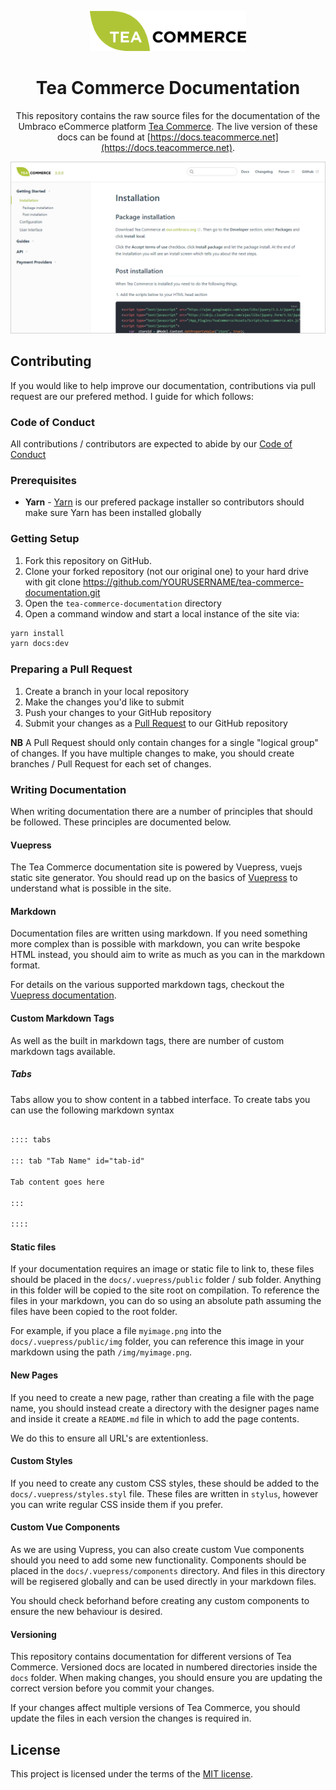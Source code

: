 <div align="center">

<a href="https://www.teacommerce.net" target="_blank"><img src="docs/.vuepress/public/logo.png" alt="Tea Commerce" width="250"/></a>

# Tea Commerce Documentation

This repository contains the raw source files for the documentation of the Umbraco eCommerce platform [Tea Commerce](https://www.teacommerce.net).
The live version of these docs can be found at [https://docs.teacommerce.net](https://docs.teacommerce.net).

</div>

<a href="https://docs.teacommerce.net" target="_blank">
    <img src="screenshot.png?v=2" alt="Screenshot" />
</a>

## Contributing

If you would like to help improve our documentation, contributions via pull request are our prefered method. I guide for which follows:

### Code of Conduct

All contributions / contributors are expected to abide by our [Code of Conduct](https://www.contributor-covenant.org/version/1/1/0/code-of-conduct.html)

### Prerequisites

* **Yarn** - [Yarn](https://yarnpkg.com/en/docs/install) is our prefered package installer so contributors should make sure Yarn has been installed globally

### Getting Setup

1. Fork this repository on GitHub.
2. Clone your forked repository (not our original one) to your hard drive with git clone https://github.com/YOURUSERNAME/tea-commerce-documentation.git
3. Open the `tea-commerce-documentation` directory
4. Open a command window and start a local instance of the site via:

````bash
yarn install
yarn docs:dev
````

### Preparing a Pull Request

1. Create a branch in your local repository
2. Make the changes you'd like to submit
3. Push your changes to your GitHub repository
4. Submit your changes as a [Pull Request](https://help.github.com/articles/creating-a-pull-request/) to our GitHub repository

**NB** A Pull Request should only contain changes for a single "logical group" of changes. If you have multiple changes to make, you should create branches / Pull Request for each set of changes.

### Writing Documentation

When writing documentation there are a number of principles that should be followed. These principles are documented below.

#### Vuepress

The Tea Commerce documentation site is powered by Vuepress, vuejs static site generator. You should read up on the basics of [Vuepress](https://v0.vuepress.vuejs.org/) to understand what is possible in the site.

#### Markdown

Documentation files are written using markdown. If you need something more complex than is possible with markdown, you can write bespoke HTML instead, you should aim to write as much as you can in the markdown format.

For details on the various supported markdown tags, checkout the [Vuepress documentation](https://vuepress.vuejs.org/guide/markdown.html).

#### Custom Markdown Tags

As well as the built in markdown tags, there are number of custom markdown tags available.

##### Tabs

Tabs allow you to show content in a tabbed interface. To create tabs you can use the following markdown syntax

````markdown

:::: tabs

::: tab "Tab Name" id="tab-id"

Tab content goes here

:::

::::

````

#### Static files

If your documentation requires an image or static file to link to, these files should be placed in the `docs/.vuepress/public` folder / sub folder. Anything in this folder will be copied to the site root on compilation. To reference the files in your markdown, you can do so using an absolute path assuming the files have been copied to the root folder. 

For example, if you place a file `myimage.png` into the `docs/.vuepress/public/img` folder, you can reference this image in your markdown using the path `/img/myimage.png`.

#### New Pages

If you need to create a new page, rather than creating a file with the page name, you should instead create a directory with the designer pages name and inside it create a `README.md` file in which to add the page contents.

We do this to ensure all URL's are extentionless.

#### Custom Styles

If you need to create any custom CSS styles, these should be added to the `docs/.vuepress/styles.styl` file. These files are written in `stylus`, however you can write regular CSS inside them if you prefer.

#### Custom Vue Components

As we are using Vupress, you can also create custom Vue components should you need to add some new functionality. Components should be placed in the `docs/.vuepress/components` directory. And files in this directory will be regisered globally and can be used directly in your markdown files.

You should check beforhand before creating any custom components to ensure the new behaviour is desired.

#### Versioning

This repository contains documentation for different versions of Tea Commerce. Versioned docs are located in numbered directories inside the `docs` folder. When making changes, you should ensure you are updating the correct version before you commit your changes. 

If your changes affect multiple versions of Tea Commerce, you should update the files in each version the changes is required in.

## License

This project is licensed under the terms of the [MIT license](LICENSE).